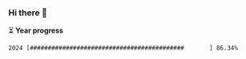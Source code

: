 ### Hi there :wave:

:hourglass_flowing_sand: **Year progress**

```txt
2024 [###########################################       ] 86.34%
```
